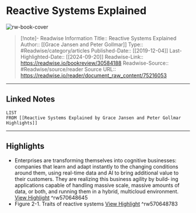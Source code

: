# Reactive Systems Explained

![rw-book-cover](https://readwise-assets.s3.amazonaws.com/media/uploaded_book_covers/profile_174804/wGPerTRfl9I-TkV4bQ62-QdsFzj7AjfmL9aZ6oHVZ_Y-cover_EMaAKpZ.png)
<br>
>[!note]- Readwise Information
>Title:: Reactive Systems Explained
>Author:: [[Grace Jansen and Peter Gollmar]]
>Type:: #Readwise/category/articles
>Published-Date:: [[2019-12-04]]
>Last-Highlighted-Date:: [[2024-09-20]]
>Readwise-Link:: https://readwise.io/bookreview/30584188
>Readwise-Source:: #Readwise/source/reader
>Source URL:: https://readwise.io/reader/document_raw_content/75216053
--- 

## Linked Notes
```dataview
LIST
FROM [[Reactive Systems Explained by Grace Jansen and Peter Gollmar Highlights]]
```

---

## Highlights
- Enterprises are transforming themselves into cognitive businesses:
  companies that learn and adapt instantly to the changing conditions
  around them, using real-time data and AI to bring additional value
  to their customers. They are realizing this business agility by build‐
  ing applications capable of handling massive scale, massive amounts
  of data, or both, and running them in a hybrid, multicloud
  environment. [View Highlight](https://readwise.io/open/570648645) ^rw570648645
- Figure 2-1. Traits of reactive systems [View Highlight](https://readwise.io/open/570648783) ^rw570648783
